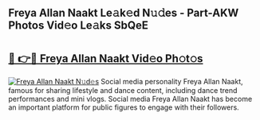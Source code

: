 ## Freya Allan Naakt Le𝚊k𝚎d N𝚞𝚍es - Part-AKW Photos Vid𝚎o Le𝚊ks SbQeE

# <h2><a href="http://fb75kd.evod.top/?m=Freya+Allan+Naakt">🔗 👉🔴 Freya Allan Naakt Vid𝚎o Ph𝚘t𝚘s</a></h2>

[![Freya Allan Naakt N𝚞d𝚎s](https://i.imgur.com/8V9OHl7.gif)](http://fb75kd.evod.top/?m=Freya+Allan+Naakt)
Social media personality Freya Allan Naakt, famous for sharing lifestyle and dance content, including dance trend performances and mini vlogs. Social media Freya Allan Naakt has become an important platform for public figures to engage with their followers. 
